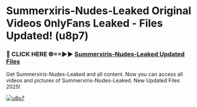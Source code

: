 # Summerxiris-Nudes-Leaked Original Videos 0nlyFans Leaked - Files Updated! (u8p7)

<h3>🔴 CLICK HERE 🌐==►► <a href="https://tinyurl.com/yc6ubb5a" rel="nofollow">Summerxiris-Nudes-Leaked Updated Files</a></h3>

Get Summerxiris-Nudes-Leaked and all content. Now you can access all videos and pictures of Summerxiris-Nudes-Leaked. New Updated Files 2025!

[![u8p7](https://i.imgur.com/7eu0CRL.gif)](https://tinyurl.com/yc6ubb5a)
